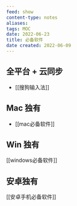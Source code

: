 ```yaml
---
feed: show
content-type: notes
aliases: 
tags: MOC 
date: 2022-06-23
title: 必备软件
date created: 2022-06-09
---
```


## 全平台 + 云同步

- [[搜狗输入法]]

## Mac 独有

- [[mac必备软件]]

## Win 独有

[[windows必备软件]]

## 安卓独有

[[安卓手机必备软件]]
